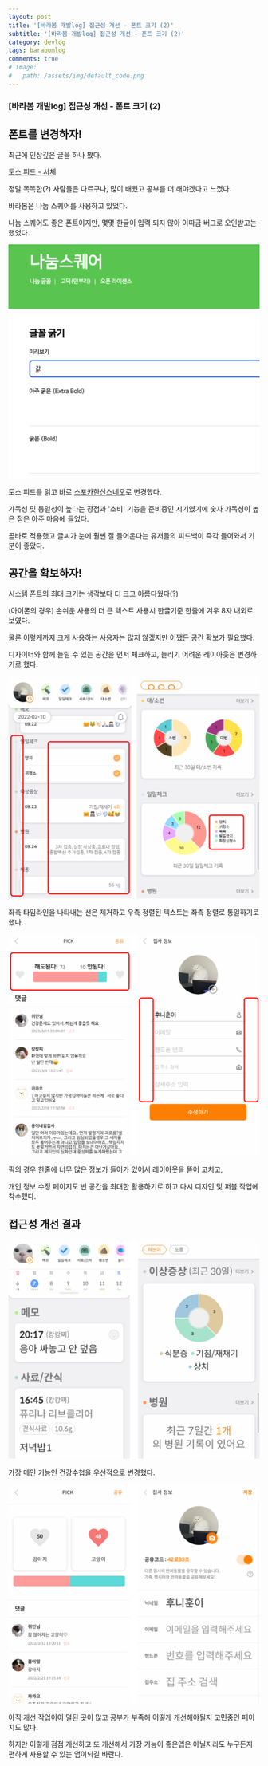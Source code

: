 ```yaml
---
layout: post
title: '[바라봄 개발log] 접근성 개선 - 폰트 크기 (2)'
subtitle: '[바라봄 개발log] 접근성 개선 - 폰트 크기 (2)'
category: devlog
tags: barabomlog
comments: true
# image: 
#   path: /assets/img/default_code.png
---
```


### [바라봄 개발log] 접근성 개선 - 폰트 크기 (2)

## 폰트를 변경하자!

최근에 인상깊은 글을 하나 봤다.

[토스 피드 - 서체](https://blog.toss.im/article/beginning-of-tps)

정말 똑똑한(?) 사람들은 다르구나, 많이 배웠고 공부를 더 해야겠다고 느꼈다.

바라봄은 나눔 스퀘어를 사용하고 있었다.

나눔 스퀘어도 좋은 폰트이지만, 몇몇 한글이 입력 되지 않아 이따금 버그로 오인받고는 했었다.

![barabom_dev_log.png](/assets/img/post/font_02_00.png)

토스 피드를 읽고 바로 [스포카한산스네오](https://spoqa.github.io/spoqa-han-sans/)로 변경했다.

가독성 및 통일성이 높다는 장점과 '소비' 기능을 준비중인 시기였기에 숫자 가독성이 높은 점은 아주 마음에 들었다.

곧바로 적용했고 글씨가 눈에 훨씬 잘 들어온다는 유저들의 피드백이 즉각 들어와서 기분이 좋았다.


## 공간을 확보하자!

시스템 폰트의 최대 크기는 생각보다 더 크고 아름다웠다(?)

(아이폰의 경우) 손쉬운 사용의 더 큰 텍스트 사용시 한글기준 한줄에 겨우 8자 내외로 보였다.

물론 이렇게까지 크게 사용하는 사용자는 많지 않겠지만 어쨌든 공간 확보가 필요했다.

디자이너와 함께 늘릴 수 있는 공간을 먼저 체크하고, 늘리기 어려운 레이아웃은 변경하기로 했다.


![barabom_dev_log.png](/assets/img/post/font_02_01.png)

좌측 타임라인을 나타내는 선은 제거하고 우측 정렬된 텍스트는 좌측 정렬로 통일하기로 했다.


![barabom_dev_log.png](/assets/img/post/font_02_02.png)

픽의 경우 한줄에 너무 많은 정보가 들어가 있어서 레이아웃을 뜯어 고치고,

개인 정보 수정 페이지도 빈 공간을 최대한 활용하기로 하고 다시 디자인 및 퍼블 작업에 착수했다.

## 접근성 개선 결과

![barabom_dev_log.png](/assets/img/post/font_02_03.png)

가장 메인 기능인 건강수첩을 우선적으로 변경했다.


![barabom_dev_log.png](/assets/img/post/font_02_04.png)

아직 개선 작업이이 덜된 곳이 많고 공부가 부족해 어떻게 개선해야될지 고민중인 페이지도 많다.

하지만 이렇게 점점 개선하고 또 개선해서 가장 기능이 좋은앱은 아닐지라도 누구든지 편하게 사용할 수 있는 앱이되길 바란다.